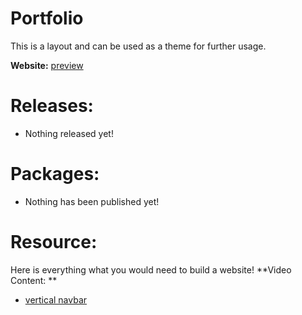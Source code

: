 # Portfolio
This is a layout and can be used as a theme for further usage.

**Website:** [preview](https://sushant20241.github.io/Portfolio/)

# Releases:
- Nothing released yet!

# Packages:
- Nothing has been published yet!

# Resource:
Here is everything what you would need to build a website!
**Video Content: **
- [vertical navbar](https://www.youtube.com/watch?v=NsHhKpR1ItA)
